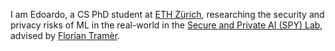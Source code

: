I am Edoardo, a CS PhD student at [ETH Zürich](https://ethz.ch/en), researching the security and privacy risks of ML in the real-world in the [Secure and Private AI (SPY) Lab](https://spylab.ai), advised by [Florian Tramèr](https://floriantramer.com).
